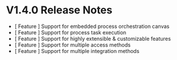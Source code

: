 # V1.4.0 Release Notes

- [ Feature ] Support for embedded process orchestration canvas
- [ Feature ] Support for process task execution
- [ Feature ] Support for highly extensible & customizable features
- [ Feature ] Support for multiple access methods
- [ Feature ] Support for multiple integration methods